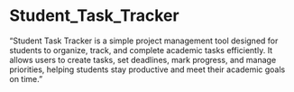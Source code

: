 # Student_Task_Tracker
“Student Task Tracker is a simple project management tool designed for students to organize, track, and complete academic tasks efficiently. It allows users to create tasks, set deadlines, mark progress, and manage priorities, helping students stay productive and meet their academic goals on time.”
